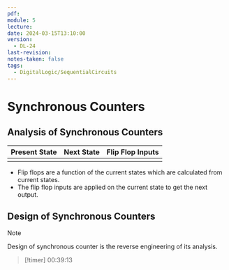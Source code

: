```yaml
---
pdf: 
module: 5
lecture: 
date: 2024-03-15T13:10:00
version:
  - DL-24
last-revision: 
notes-taken: false
tags:
  - DigitalLogic/SequentialCircuits
---
```

# Synchronous Counters

## Analysis of Synchronous Counters


| Present State | Next State | Flip Flop Inputs |
| ------------- | ---------- | ---------------- |
|               |            |                  |

- Flip flops are a function of the current states which are calculated from current states.
- The flip flop inputs are applied on the current state to get the next output.

## Design of Synchronous Counters
> [!NOTE] 
> Design of synchronous counter is the reverse engineering of its analysis.


> [!timer] 00:39:13

